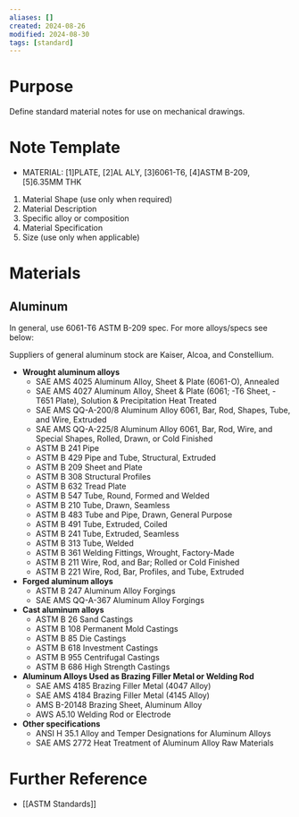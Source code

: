 ```yaml
---
aliases: []
created: 2024-08-26
modified: 2024-08-30
tags: [standard]
---
```


# Purpose

Define standard material notes for use on mechanical drawings. 

# Note Template

- MATERIAL: [1]PLATE, [2]AL ALY, [3]6061-T6, [4]ASTM B-209, [5]6.35MM THK

1. Material Shape (use only when required)
2. Material Description 
3. Specific alloy or composition 
4. Material Specification 
5. Size (use only when applicable)

# Materials

## Aluminum

In general, use 6061-T6 ASTM B-209 spec. For more alloys/specs see below: 

Suppliers of general aluminum stock are Kaiser, Alcoa, and Constellium. 

- **Wrought aluminum alloys**
	- SAE AMS 4025 Aluminum Alloy, Sheet & Plate (6061-O), Annealed
	- SAE AMS 4027 Aluminum Alloy, Sheet & Plate (6061; -T6 Sheet, -T651 Plate), Solution & Precipitation Heat Treated
	- SAE AMS QQ-A-200/8 Aluminum Alloy 6061, Bar, Rod, Shapes, Tube, and Wire, Extruded
	- SAE AMS QQ-A-225/8 Aluminum Alloy 6061, Bar, Rod, Wire, and Special Shapes, Rolled, Drawn, or Cold Finished
	- ASTM B 241 Pipe
	- ASTM B 429 Pipe and Tube, Structural, Extruded
	- ASTM B 209 Sheet and Plate
	- ASTM B 308 Structural Profiles
	- ASTM B 632 Tread Plate
	- ASTM B 547 Tube, Round, Formed and Welded
	- ASTM B 210 Tube, Drawn, Seamless
	- ASTM B 483 Tube and Pipe, Drawn, General Purpose
	- ASTM B 491 Tube, Extruded, Coiled
	- ASTM B 241 Tube, Extruded, Seamless
	- ASTM B 313 Tube, Welded
	- ASTM B 361 Welding Fittings, Wrought, Factory-Made
	- ASTM B 211 Wire, Rod, and Bar; Rolled or Cold Finished
	- ASTM B 221 Wire, Rod, Bar, Profiles, and Tube, Extruded
- **Forged aluminum alloys**
	- ASTM B 247 Aluminum Alloy Forgings
	- SAE AMS QQ-A-367 Aluminum Alloy Forgings
- **Cast aluminum alloys** 
	- ASTM B 26 Sand Castings
	- ASTM B 108 Permanent Mold Castings
	- ASTM B 85 Die Castings
	- ASTM B 618 Investment Castings
	- ASTM B 955 Centrifugal Castings
	- ASTM B 686 High Strength Castings
- **Aluminum Alloys Used as Brazing Filler Metal or Welding Rod**
	- SAE AMS 4185 Brazing Filler Metal (4047 Alloy)
	- SAE AMS 4184 Brazing Filler Metal (4145 Alloy)
	- AMS B-20148 Brazing Sheet, Aluminum Alloy
	- AWS A5.10 Welding Rod or Electrode
- **Other specifications**
	- ANSI H 35.1 Alloy and Temper Designations for Aluminum Alloys
	- SAE AMS 2772 Heat Treatment of Aluminum Alloy Raw Materials

# Further Reference

- [[ASTM Standards]]
